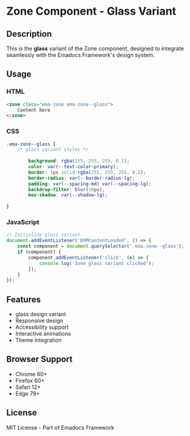 # Zone Component - Glass Variant

## Description
This is the **glass** variant of the Zone component, designed to integrate seamlessly with the Emadocs Framework's design system.

## Usage

### HTML
```html
<zone class="ema-zone ema-zone--glass">
    Content here
</zone>
```

### CSS
```css
.ema-zone--glass {
    /* glass variant styles */
    
        background: rgba(255, 255, 255, 0.1);
        color: var(--text-color-primary);
        border: 1px solid rgba(255, 255, 255, 0.2);
        border-radius: var(--border-radius-lg);
        padding: var(--spacing-md) var(--spacing-lg);
        backdrop-filter: blur(10px);
        box-shadow: var(--shadow-lg);
    
}
```

### JavaScript
```javascript
// Initialize glass variant
document.addEventListener('DOMContentLoaded', () => {
    const component = document.querySelector('.ema-zone--glass');
    if (component) {
        component.addEventListener('click', (e) => {
            console.log('Zone glass variant clicked');
        });
    }
});
```

## Features
- glass design variant
- Responsive design
- Accessibility support
- Interactive animations
- Theme integration

## Browser Support
- Chrome 60+
- Firefox 60+
- Safari 12+
- Edge 79+

## License
MIT License - Part of Emadocs Framework
